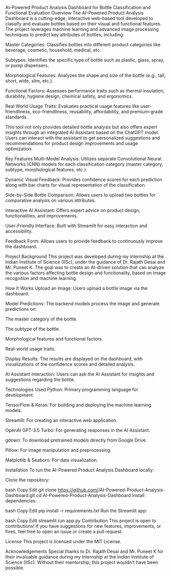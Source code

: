 AI-Powered Product Analysis Dashboard for Bottle Classification and Functional Evaluation
Overview
The AI-Powered Product Analysis Dashboard is a cutting-edge, interactive web-based tool developed to classify and evaluate bottles based on their visual and functional features. The project leverages machine learning and advanced image processing techniques to predict key attributes of bottles, including:

Master Categories: Classifies bottles into different product categories like beverage, cosmetic, household, medical, etc.

Subtypes: Identifies the specific type of bottle such as plastic, glass, spray, or pump dispensers.

Morphological Features: Analyzes the shape and size of the bottle (e.g., tall, short, wide, slim, etc.).

Functional Factors: Assesses performance traits such as thermal insulation, durability, hygiene design, chemical safety, and ergonomics.

Real World Usage Traits: Evaluates practical usage features like user-friendliness, eco-friendliness, reusability, affordability, and premium-grade standards.

This tool not only provides detailed bottle analysis but also offers expert insights through an integrated AI Assistant based on the ChatGPT model. Users can interact with the assistant to get personalized suggestions and recommendations for product design improvements and usage optimization.

Key Features
Multi-Model Analysis: Utilizes separate Convolutional Neural Networks (CNN) models for each classification category (master category, subtype, morphological features, etc.).

Dynamic Visual Feedback: Provides confidence scores for each prediction along with bar charts for visual representation of the classification.

Side-by-Side Bottle Comparison: Allows users to upload two bottles for comparative analysis on various attributes.

Interactive AI Assistant: Offers expert advice on product design, functionalities, and improvements.

User-Friendly Interface: Built with Streamlit for easy interaction and accessibility.

Feedback Form: Allows users to provide feedback to continuously improve the dashboard.

Project Background
This project was developed during my internship at the Indian Institute of Science (IISc), under the guidance of Dr. Rajath Desai and Mr. Puneet K. The goal was to create an AI-driven solution that can analyze the various factors affecting bottle design and functionality, based on image recognition and machine learning.

How It Works
Upload an Image: Users upload a bottle image via the dashboard.

Model Predictions: The backend models process the image and generate predictions on:

The master category of the bottle.

The subtype of the bottle.

Morphological features and functional factors.

Real-world usage traits.

Display Results: The results are displayed on the dashboard, with visualizations of the confidence scores and detailed analysis.

AI Assistant Interaction: Users can ask the AI Assistant for insights and suggestions regarding the bottle.

Technologies Used
Python: Primary programming language for development.

TensorFlow & Keras: For building and deploying the machine learning models.

Streamlit: For creating an interactive web application.

OpenAI GPT-3.5 Turbo: For generating responses in the AI Assistant.

gdown: To download pretrained models directly from Google Drive.

Pillow: For image manipulation and preprocessing.

Matplotlib & Seaborn: For data visualization.

Installation
To run the AI-Powered Product Analysis Dashboard locally:

Clone the repository:

bash
Copy
Edit
git clone https://github.com/<your-username>/AI-Powered-Product-Analysis-Dashboard.git
cd AI-Powered-Product-Analysis-Dashboard
Install dependencies:

bash
Copy
Edit
pip install -r requirements.txt
Run the Streamlit app:

bash
Copy
Edit
streamlit run app.py
Contribution
This project is open to contributions! If you have suggestions for new features, improvements, or fixes, feel free to open an issue or create a pull request.

License
This project is licensed under the MIT License.

Acknowledgements
Special thanks to Dr. Rajath Desai and Mr. Puneet K for their invaluable guidance during my internship at the Indian Institute of Science (IISc). Without their mentorship, this project wouldn't have been possible.
